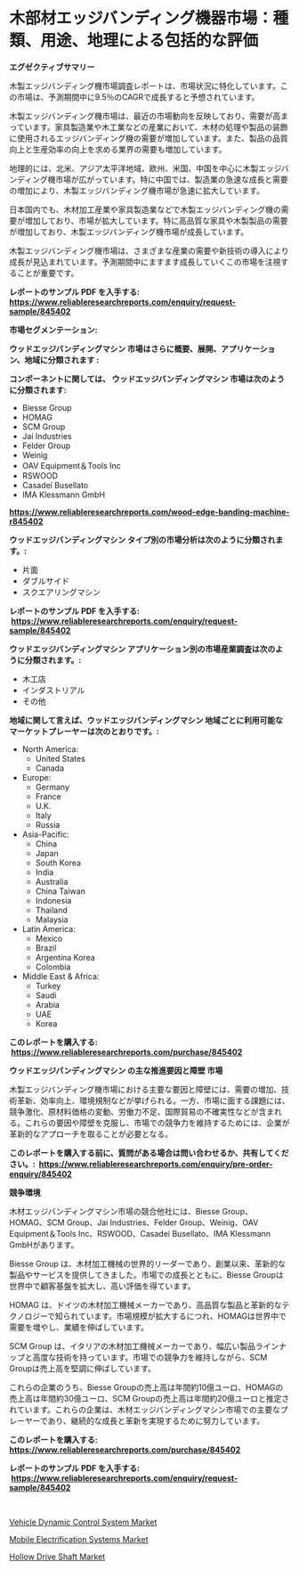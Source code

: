 <p><h1>木部材エッジバンディング機器市場：種類、用途、地理による包括的な評価</h1></p><p><strong>エグゼクティブサマリー</strong></p>
<p><p>木製エッジバンディング機市場調査レポートは、市場状況に特化しています。この市場は、予測期間中に9.5％のCAGRで成長すると予想されています。</p><p>木製エッジバンディング機市場は、最近の市場動向を反映しており、需要が高まっています。家具製造業や木工業などの産業において、木材の処理や製品の装飾に使用されるエッジバンディング機の需要が増加しています。また、製品の品質向上と生産効率の向上を求める業界の需要も増加しています。</p><p>地理的には、北米、アジア太平洋地域、欧州、米国、中国を中心に木製エッジバンディング機市場が広がっています。特に中国では、製造業の急速な成長と需要の増加により、木製エッジバンディング機市場が急速に拡大しています。</p><p>日本国内でも、木材加工産業や家具製造業などで木製エッジバンディング機の需要が増加しており、市場が拡大しています。特に高品質な家具や木製製品の需要が増加しており、木製エッジバンディング機市場が成長しています。</p><p>木製エッジバンディング機市場は、さまざまな産業の需要や新技術の導入により成長が見込まれています。予測期間中にますます成長していくこの市場を注視することが重要です。</p></p>
<p><strong>レポートのサンプル PDF を入手する: <a href="https://www.reliableresearchreports.com/enquiry/request-sample/845402">https://www.reliableresearchreports.com/enquiry/request-sample/845402</a></strong></p>
<p><strong>市場セグメンテーション:</strong></p>
<p><strong> ウッドエッジバンディングマシン 市場はさらに概要、展開、アプリケーション、地域に分類されます :</strong></p>
<p><strong>コンポーネントに関しては、 ウッドエッジバンディングマシン 市場は次のように分類されます: &nbsp;</strong></p>
<p><ul><li>Biesse Group</li><li>HOMAG</li><li>SCM Group</li><li>Jai Industries</li><li>Felder Group</li><li>Weinig</li><li>OAV Equipment＆Tools Inc</li><li>RSWOOD</li><li>Casadei Busellato</li><li>IMA Klessmann GmbH</li></ul></p>
<p><strong><a href="https://www.reliableresearchreports.com/wood-edge-banding-machine-r845402">https://www.reliableresearchreports.com/wood-edge-banding-machine-r845402</a></strong></p>
<p><strong> ウッドエッジバンディングマシン タイプ別の市場分析は次のように分類されます。:</strong></p>
<p><ul><li>片面</li><li>ダブルサイド</li><li>スクエアリングマシン</li></ul></p>
<p><strong>レポートのサンプル PDF を入手する: &nbsp;<a href="https://www.reliableresearchreports.com/enquiry/request-sample/845402">https://www.reliableresearchreports.com/enquiry/request-sample/845402</a></strong></p>
<p><strong> ウッドエッジバンディングマシン アプリケーション別の市場産業調査は次のように分類されます。:</strong></p>
<p><ul><li>木工店</li><li>インダストリアル</li><li>その他</li></ul></p>
<p><strong>地域に関して言えば、ウッドエッジバンディングマシン 地域ごとに利用可能なマーケットプレーヤーは次のとおりです。:</strong></p>
<p><ul>
    <li>
        North America:
        <ul>
            <li>United States</li>
            <li>Canada</li>
        </ul>
    </li>
    <li>
        Europe:
        <ul>
            <li>Germany</li>
            <li>France</li>
            <li>U.K.</li>
            <li>Italy</li>
            <li>Russia</li>
        </ul>
    </li>
    <li>
        Asia-Pacific:
        <ul>
            <li>China</li>
            <li>Japan</li>
            <li>South Korea</li>
            <li>India</li>
            <li>Australia</li>
            <li>China Taiwan</li>
            <li>Indonesia</li>
            <li>Thailand</li>
            <li>Malaysia</li>
        </ul>
    </li>
    <li>
        Latin America:
        <ul>
            <li>Mexico</li>
            <li>Brazil</li>
            <li>Argentina Korea</li>
            <li>Colombia</li>
        </ul>
    </li>
    <li>
        Middle East & Africa:
        <ul>
            <li>Turkey</li>
            <li>Saudi</li>
            <li>Arabia</li>
            <li>UAE</li>
            <li>Korea</li>
        </ul>
    </li>
    </ul></p>
<p><strong>このレポートを購入する: &nbsp;<a href="https://www.reliableresearchreports.com/purchase/845402">https://www.reliableresearchreports.com/purchase/845402</a></strong></p>
<p><strong>ウッドエッジバンディングマシン の主な推進要因と障壁 市場</strong></p>
<p><p>木製エッジバンディング機市場における主要な要因と障壁には、需要の増加、技術革新、効率向上、環境規制などが挙げられる。一方、市場に面する課題には、競争激化、原材料価格の変動、労働力不足、国際貿易の不確実性などが含まれる。これらの要因や障壁を克服し、市場での競争力を維持するためには、企業が革新的なアプローチを取ることが必要となる。</p></p>
<p><strong>このレポートを購入する前に、質問がある場合は問い合わせるか、共有してください。:&nbsp; <a href="https://www.reliableresearchreports.com/enquiry/pre-order-enquiry/845402">https://www.reliableresearchreports.com/enquiry/pre-order-enquiry/845402</a></strong></p>
<p><strong>競争環境</strong></p>
<p><p>木材エッジバンディングマシン市場の競合他社には、Biesse Group、HOMAG、SCM Group、Jai Industries、Felder Group、Weinig、OAV Equipment＆Tools Inc、RSWOOD、Casadei Busellato、IMA Klessmann GmbHがあります。 </p><p>Biesse Group は、木材加工機械の世界的リーダーであり、創業以来、革新的な製品やサービスを提供してきました。市場での成長とともに、Biesse Groupは世界中で顧客基盤を拡大し、高い評価を得ています。</p><p>HOMAG は、ドイツの木材加工機械メーカーであり、高品質な製品と革新的なテクノロジーで知られています。市場規模が拡大するにつれ、HOMAGは世界中で需要を増やし、業績を伸ばしています。</p><p>SCM Group は、イタリアの木材加工機械メーカーであり、幅広い製品ラインナップと高度な技術を持っています。市場での競争力を維持しながら、SCM Groupは売上高を堅調に伸ばしています。</p><p>これらの企業のうち、Biesse Groupの売上高は年間約10億ユーロ、HOMAGの売上高は年間約30億ユーロ、SCM Groupの売上高は年間約20億ユーロと推定されています。これらの企業は、木材エッジバンディングマシン市場での主要なプレーヤーであり、継続的な成長と革新を実現するために努力しています。</p></p>
<p><strong>このレポートを購入する: &nbsp; <a href="https://www.reliableresearchreports.com/purchase/845402">https://www.reliableresearchreports.com/purchase/845402</a></strong></p>
<p><strong>レポートのサンプル PDF を入手する: &nbsp;<a href="https://www.reliableresearchreports.com/enquiry/request-sample/845402">https://www.reliableresearchreports.com/enquiry/request-sample/845402</a></strong><strong></strong></p>
<p>&nbsp;</p>
<p><p><a href="https://www.linkedin.com/pulse/vehicle-dynamic-control-system-market-size-2024-2031-global-industrial-bqhse?trackingId=PNyx2v5vOQW1q8qXGax80w%3D%3D">Vehicle Dynamic Control System Market</a></p><p><a href="https://www.linkedin.com/pulse/mobile-electrification-systems-market-offer-valuable-insights-size-rgjje?trackingId=RNw3djKBtYKFWGiRdVz7YQ%3D%3D">Mobile Electrification Systems Market</a></p><p><a href="https://www.linkedin.com/pulse/hollow-drive-shaft-market-centers-aspects-growth-share-opportunity-uglcc?trackingId=5RWSG5QkPEl79pk%2FdUsXTw%3D%3D">Hollow Drive Shaft Market</a></p></p>